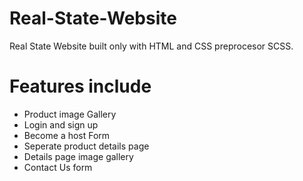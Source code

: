 # Real-State-Website
Real State Website built only with HTML and CSS preprocesor SCSS.

# Features include

- Product image Gallery
- Login and sign up
- Become a host Form
- Seperate product details page
- Details page image gallery
- Contact Us form
 
